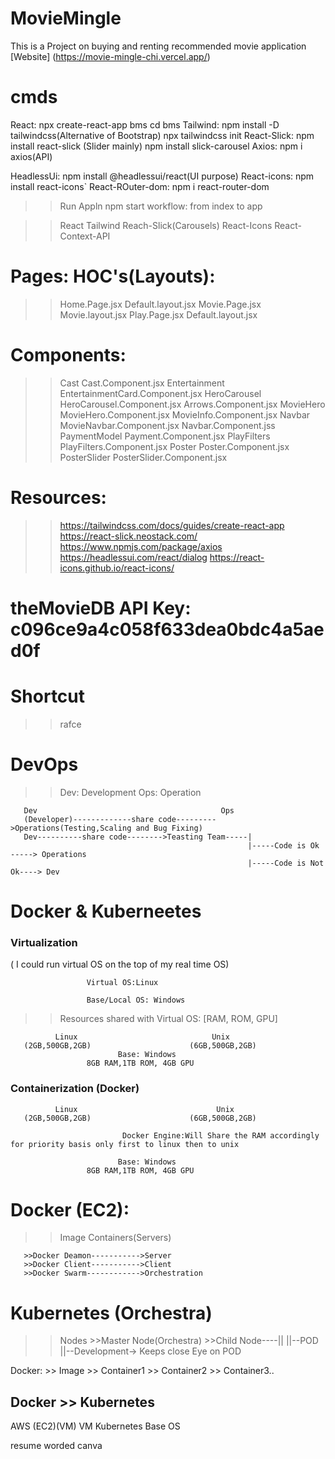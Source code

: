 # MovieMingle
This is a Project on buying and renting recommended movie application [Website] (https://movie-mingle-chi.vercel.app/)
# cmds
React: npx create-react-app bms
       cd bms
Tailwind: npm install -D tailwindcss(Alternative of Bootstrap)
          npx tailwindcss init
React-Slick: npm install react-slick (Slider mainly)
             npm install slick-carousel
Axios: npm i axios(API)

HeadlessUi: npm install @headlessui/react(UI purpose)
React-icons: npm install react-icons`
React-ROuter-dom: npm i react-router-dom

>> Run Appln
npm start
workflow: from index to app

>>React
>>Tailwind
>>Reach-Slick(Carousels)
>>React-Icons
>>React-Context-API

#    Pages:                             HOC's(Layouts):                                       
>>Home.Page.jsx                         Default.layout.jsx
>>Movie.Page.jsx                        Movie.layout.jsx
>>Play.Page.jsx                         Default.layout.jsx

# Components:
>>Cast                                Cast.Component.jsx
>>Entertainment                       EntertainmentCard.Component.jsx
>>HeroCarousel                        HeroCarousel.Component.jsx
                                      Arrows.Component.jsx
>>MovieHero                           MovieHero.Component.jsx
                                      MovieInfo.Component.jsx
>>Navbar                              MovieNavbar.Component.jsx
                                      Navbar.Component.jss
>>PaymentModel                        Payment.Component.jsx
>>PlayFilters                         PlayFilters.Component.jsx
>>Poster                              Poster.Component.jsx
>>PosterSlider                        PosterSlider.Component.jsx

# Resources:
>> https://tailwindcss.com/docs/guides/create-react-app
>>https://react-slick.neostack.com/
>>https://www.npmjs.com/package/axios
>>https://headlessui.com/react/dialog
>>https://react-icons.github.io/react-icons/


# theMovieDB  API Key: c096ce9a4c058f633dea0bdc4a5aed0f

# Shortcut
>> rafce

# DevOps
>> Dev: Development
>> Ops: Operation

       Dev                                         Ops
       (Developer)-------------share code--------->Operations(Testing,Scaling and Bug Fixing)
       Dev----------share code-------->Teasting Team-----|
                                                         |-----Code is Ok -----> Operations
                                                         |-----Code is Not Ok----> Dev
# Docker & Kuberneetes

### Virtualization
( I could run virtual OS on the top of my real time OS)

                     Virtual OS:Linux

                     Base/Local OS: Windows
>> Resources shared with Virtual OS: [RAM, ROM, GPU]


              Linux                              Unix
       (2GB,500GB,2GB)                      (6GB,500GB,2GB)
                            Base: Windows
                     8GB RAM,1TB ROM, 4GB GPU

### Containerization (Docker)

              Linux                               Unix
       (2GB,500GB,2GB)                      (6GB,500GB,2GB)
                           
                             Docker Engine:Will Share the RAM accordingly for priority basis only first to linux then to unix
                           
                            Base: Windows
                     8GB RAM,1TB ROM, 4GB GPU

# Docker (EC2):
>>Image
>>Containers(Servers)

       >>Docker Deamon----------->Server
       >>Docker Client----------->Client
       >>Docker Swarm------------>Orchestration

# Kubernetes (Orchestra)
>>Nodes
       >>Master Node(Orchestra)
       >>Child Node----||
                       ||--POD
                       ||--Development-> Keeps close Eye on POD

Docker:
       >> Image
              >> Container1
              >> Container2
              >> Container3..

## Docker >> Kubernetes

AWS (EC2)(VM)
VM
              Kubernetes
Base OS



resume worded
canva
